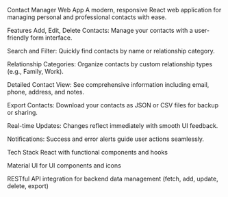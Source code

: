 Contact Manager Web App
A modern, responsive React web application for managing personal and professional contacts with ease.

Features
Add, Edit, Delete Contacts: Manage your contacts with a user-friendly form interface.

Search and Filter: Quickly find contacts by name or relationship category.

Relationship Categories: Organize contacts by custom relationship types (e.g., Family, Work).

Detailed Contact View: See comprehensive information including email, phone, address, and notes.

Export Contacts: Download your contacts as JSON or CSV files for backup or sharing.

Real-time Updates: Changes reflect immediately with smooth UI feedback.



Notifications: Success and error alerts guide user actions seamlessly.

Tech Stack
React with functional components and hooks

Material UI for UI components and icons

RESTful API integration for backend data management (fetch, add, update, delete, export)


